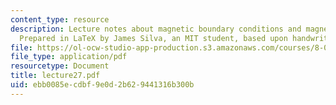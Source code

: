 ```yaml
---
content_type: resource
description: Lecture notes about magnetic boundary conditions and magnetic dipole.
  Prepared in LaTeX by James Silva, an MIT student, based upon handwritten notes.
file: https://ol-ocw-studio-app-production.s3.amazonaws.com/courses/8-022-physics-ii-electricity-and-magnetism-fall-2006/ebb0085ecdbf9e0d2b629441316b300b_lecture27.pdf
file_type: application/pdf
resourcetype: Document
title: lecture27.pdf
uid: ebb0085e-cdbf-9e0d-2b62-9441316b300b
---
```

